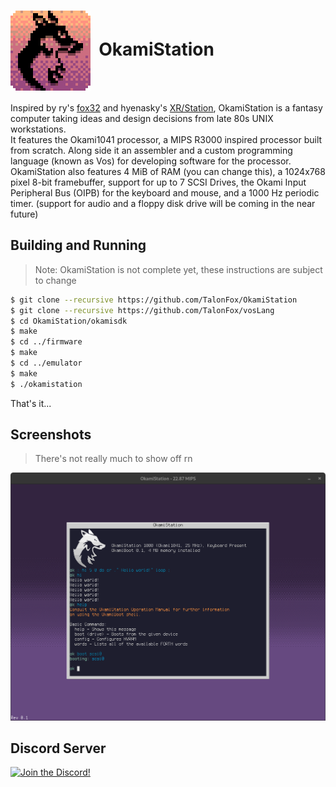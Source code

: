<h1 align-center="true"><img src="docs/OkamiStation Logo.png" width="128px" align="center" alt="A picture of the OkamiStation Logo">&nbsp;&nbsp;OkamiStation</h1>

Inspired by ry's [fox32](https://github.com/fox32-arch/fox32) and hyenasky's [XR/Station](https://github.com/xrarch/xremu), OkamiStation is a fantasy computer taking ideas and design decisions from late 80s UNIX workstations.    
It features the Okami1041 processor, a MIPS R3000 inspired processor built from scratch. Along side it an assembler and a custom programming language (known as Vos) for developing software for the processor.    
OkamiStation also features 4 MiB of RAM (you can change this), a 1024x768 pixel 8-bit framebuffer, support for up to 7 SCSI Drives, the Okami Input Peripheral Bus (OIPB) for the keyboard and mouse, and a 1000 Hz periodic timer. (support for audio and a floppy disk drive will be coming in the near future)    

## Building and Running
> Note: OkamiStation is not complete yet, these instructions are subject to change

```sh
$ git clone --recursive https://github.com/TalonFox/OkamiStation
$ git clone --recursive https://github.com/TalonFox/vosLang
$ cd OkamiStation/okamisdk
$ make
$ cd ../firmware
$ make
$ cd ../emulator
$ make
$ ./okamistation
```
That's it...

## Screenshots
> There's not really much to show off rn

![A Picture of the OkamiStation emulator running a basic FORTH program within the OkamiBoot shell](docs/OkamiBoot.png)

## Discord Server

<a href="https://discord.gg/Jw7Te5FaVS"><img src="https://discordapp.com/api/guilds/1087939016852254740/widget.png?style=banner2" alt="Join the Discord!"/></a>